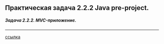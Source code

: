 ## Практическая задача 2.2.2 Java pre-project. 

##### Задача 2.2.2. MVC-приложение.

---


[ссылка](https://platform.kata.academy/user/courses/23/2/2/2)
